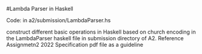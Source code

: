 #Lambda Parser in Haskell

Code: in a2/submission/LambdaParser.hs

construct different basic operations in Haskell based on church encoding in the LambdaParser haskell file in submission directory of A2.
Reference Assignmetn2 2022 Specification pdf file as a guideline
